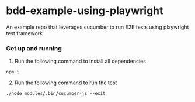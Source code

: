 # bdd-example-using-playwright
An example repo that leverages cucumber to run E2E tests using playwright test framework

### Get up and running
1. Run the following command to install all dependencies
```shell
npm i
```

2. Run the following command to run the test
```shell
./node_modules/.bin/cucumber-js --exit
```
